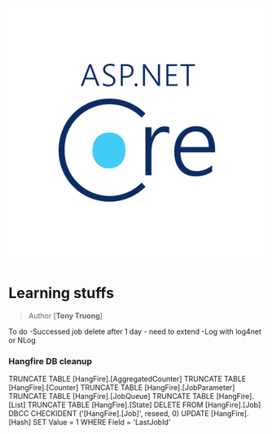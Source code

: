 ﻿![Logo](aspdotnetcore.png)
# Learning stuffs
> Author [**Tony Truong**]


To do
	-Successed job delete after 1 day - need to extend
	-Log with log4net or NLog
	
	
### Hangfire DB cleanup
TRUNCATE TABLE [HangFire].[AggregatedCounter]
TRUNCATE TABLE [HangFire].[Counter]
TRUNCATE TABLE [HangFire].[JobParameter]
TRUNCATE TABLE [HangFire].[JobQueue]
TRUNCATE TABLE [HangFire].[List]
TRUNCATE TABLE [HangFire].[State]
DELETE FROM [HangFire].[Job]
DBCC CHECKIDENT ('[HangFire].[Job]', reseed, 0)
UPDATE [HangFire].[Hash] SET Value = 1 WHERE Field = 'LastJobId'
